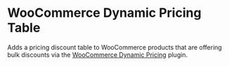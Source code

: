 # WooCommerce Dynamic Pricing Table
Adds a pricing discount table to WooCommerce products that are offering bulk discounts via the [WooCommerce Dynamic Pricing](https://www.woothemes.com/products/dynamic-pricing/) plugin.
